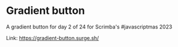 # Gradient button

A gradient button for day 2 of 24 for Scrimba's #javascriptmas 2023

Link: https://gradient-button.surge.sh/


